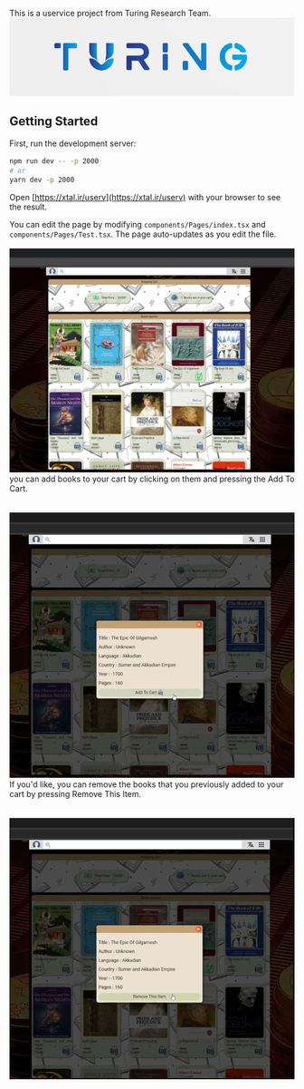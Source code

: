 This is a uservice project from Turing Research Team.
<img src="https://github.com/ArminKardan/utrialv2/blob/master/turing.png?raw=true"/>
## Getting Started

First, run the development server:

```bash
npm run dev -- -p 2000
# or
yarn dev -p 2000
```



Open [https://xtal.ir/userv](https://xtal.ir/userv) with your browser to see the result.

You can edit the page by modifying `components/Pages/index.tsx` and `components/Pages/Test.tsx`. The page auto-updates as you edit the file.
<br/>
<br/>
<img src="https://github.com/ariadvn/ubookshop/blob/main/wholephot.webp?raw=true" />
<br/>
you can add books to your cart by clicking on them and pressing the Add To Cart.
<br/>
<br/>
<br/>
<img src="https://github.com/ariadvn/ubookshop/blob/main/add.webp?raw=true" />
<br/>
If you'd like, you can remove the books that you previously added to your cart by pressing Remove This Item.
<br/>
<br/>
<br/>
<img src="https://github.com/ariadvn/ubookshop/blob/main/remphot.webp?raw=true" />
<br/>
<br/>

